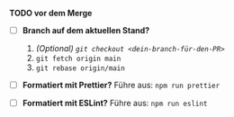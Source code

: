 **TODO vor dem Merge**

- [ ] **Branch auf dem aktuellen Stand?**
   1. *(Optional) `git checkout <dein-branch-für-den-PR>`*
   2. `git fetch origin main`
   3. `git rebase origin/main`

- [ ] **Formatiert mit Prettier?**
   Führe aus: `npm run prettier`

- [ ] **Formatiert mit ESLint?**
   Führe aus: `npm run eslint`
